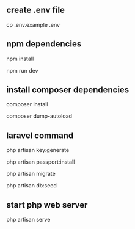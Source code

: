 ## create .env file

cp .env.example .env

## npm dependencies
npm install

npm run dev

## install composer dependencies
composer install

composer dump-autoload

## laravel command
php artisan key:generate

php artisan passport:install

php artisan migrate

php artisan db:seed

## start php web server
php artisan serve
